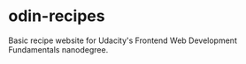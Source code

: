 # odin-recipes
Basic recipe website for Udacity's Frontend Web Development Fundamentals nanodegree.
